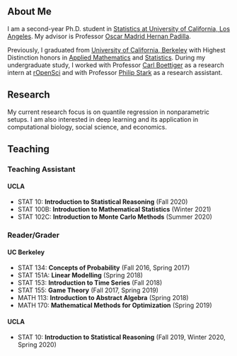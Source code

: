 ## About Me

I am a second-year Ph.D. student in [Statistics at University of California, Los Angeles](http://statistics.ucla.edu/). My advisor is Professor [Oscar Madrid Hernan Padilla](https://hernanmp.github.io/).

Previously, I graduated from [University of California, Berkeley](http://www.berkeley.edu) with Highest Distinction honors in [Applied Mathematics](https://math.berkeley.edu/) and [Statistics](http://statistics.berkeley.edu/). During my undergraduate study, I worked with Professor [Carl Boettiger](https://www.carlboettiger.info/) as a research intern at [rOpenSci](https://ropensci.org/) and with Professor [Philip Stark](https://www.stat.berkeley.edu/~stark/) as a research assistant.


## Research
My current research focus is on quantile regression in nonparametric setups. I am also interested in deep learning and its application in computational biology, social science, and economics.

## Teaching
### Teaching Assistant
#### UCLA
*   STAT 10: **Introduction to Statistical Reasoning** (Fall 2020)
*   STAT 100B: **Introduction to Mathematical Statistics** (Winter 2021)
*   STAT 102C: **Introduction to Monte Carlo Methods** (Summer 2020)

### Reader/Grader
#### UC Berkeley
*   STAT 134: **Concepts of Probability** (Fall 2016, Spring 2017)
*   STAT 151A: **Linear Modelling** (Spring 2018)
*   STAT 153: **Introduction to Time Series** (Fall 2018)
*   STAT 155: **Game Theory** (Fall 2017, Spring 2019)
*   MATH 113: **Introduction to Abstract Algebra** (Spring 2018)
*   MATH 170: **Mathematical Methods for Optimization** (Spring 2019)

#### UCLA
*   STAT 10: **Introduction to Statistical Reasoning** (Fall 2019, Winter 2020, Spring 2020)

